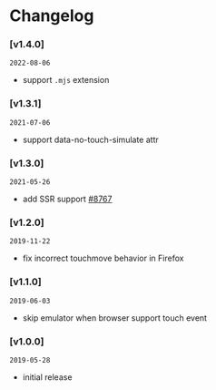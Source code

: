 # Changelog


### [v1.4.0]

`2022-08-06`

- support `.mjs` extension

### [v1.3.1]

`2021-07-06`

- support data-no-touch-simulate attr

### [v1.3.0]

`2021-05-26`

- add SSR support [\#8767](https://github.com/vant-ui/vant/pull/8767)

### [v1.2.0]

`2019-11-22`

- fix incorrect touchmove behavior in Firefox

### [v1.1.0]

`2019-06-03`

- skip emulator when browser support touch event

### [v1.0.0]

`2019-05-28`

- initial release
